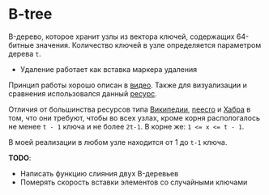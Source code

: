 # B-tree

B-дерево, которое хранит узлы из вектора ключей, содержащих 64-битные значения. Количество ключей в узле определяется параметром дерева `t`.

 - Удаление работает как вставка маркера удаления

Принцип работы хорошо описан в [видео](https://www.youtube.com/watch?v=WXXetwePSRk). Также для визуализации и сравнения использовался данный [ресурс](https://www.cs.usfca.edu/~galles/visualization/BTree.html).

Отличия от большинства ресурсов типа [Википедии](https://ru.wikipedia.org/wiki/B-%D0%B4%D0%B5%D1%80%D0%B5%D0%B2%D0%BE), [neecro](https://neerc.ifmo.ru/wiki/index.php?title=B-%D0%B4%D0%B5%D1%80%D0%B5%D0%B2%D0%BE) и [Хабра](https://habr.com/ru/company/otus/blog/459216/#:~:text=B%2D%D0%B4%D0%B5%D1%80%D0%B5%D0%B2%D0%BE%20%E2%80%93%20%D1%8D%D1%82%D0%BE%20%D1%81%D0%B1%D0%B0%D0%BB%D0%B0%D0%BD%D1%81%D0%B8%D1%80%D0%BE%D0%B2%D0%B0%D0%BD%D0%BD%D0%BE%D0%B5%20%D0%B4%D0%B5%D1%80%D0%B5%D0%B2%D0%BE,%D0%9A%D0%B0%D0%B6%D0%B4%D0%BE%D0%B5%20B%2D%D0%B4%D0%B5%D1%80%D0%B5%D0%B2%D0%BE%20%D0%B8%D0%BC%D0%B5%D0%B5%D1%82%20%D0%BF%D0%BE%D1%80%D1%8F%D0%B4%D0%BE%D0%BA.) в том, что они требуют, чтобы во всех узлах, кроме корня распологалось не менее `t - 1` ключа и не более `2t-1`. В корне же: `1 <= x <= t - 1`.

В моей реализации в любом узле находится от 1 до `t-1` ключа.


**TODO**:
 - Написать функцию слияния двух B-деревьев
 - Померять скорость вставки элементов со случайными ключами